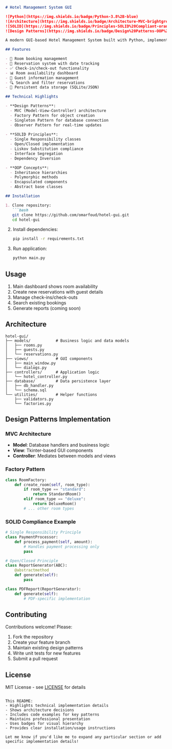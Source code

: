 ```markdown
# Hotel Management System GUI

![Python](https://img.shields.io/badge/Python-3.8%2B-blue)
![Architecture](https://img.shields.io/badge/Architecture-MVC-brightgreen)
![SOLID](https://img.shields.io/badge/Principles-SOLID%20Compliant-orange)
![Design Patterns](https://img.shields.io/badge/Design%20Patterns-OOP%20%2F%20Factory%20%2F%20MVC-lightgrey)

A modern GUI-based Hotel Management System built with Python, implementing Object-Oriented Programming (OOP) principles, SOLID design guidelines, and software design patterns.

## Features

- 🏨 Room booking management
- 📅 Reservation system with date tracking
- ✅ Check-in/check-out functionality
- 📊 Room availability dashboard
- 📝 Guest information management
- 🔍 Search and filter reservations
- 💾 Persistent data storage (SQLite/JSON)

## Technical Highlights

- **Design Patterns**: 
  - MVC (Model-View-Controller) architecture
  - Factory Pattern for object creation
  - Singleton Pattern for database connection
  - Observer Pattern for real-time updates
  
- **SOLID Principles**:
  - Single Responsibility classes
  - Open/Closed implementation
  - Liskov Substitution compliance
  - Interface Segregation
  - Dependency Inversion

- **OOP Concepts**:
  - Inheritance hierarchies
  - Polymorphic methods
  - Encapsulated components
  - Abstract base classes

## Installation

1. Clone repository:
   ```bash
   git clone https://github.com/omarfoud/hotel-gui.git
   cd hotel-gui
   ```

2. Install dependencies:
   ```bash
   pip install -r requirements.txt
   ```

3. Run application:
   ```bash
   python main.py
   ```

## Usage

1. Main dashboard shows room availability
2. Create new reservations with guest details
3. Manage check-ins/check-outs
4. Search existing bookings
5. Generate reports (coming soon)

## Architecture

```
hotel-gui/
├── models/           # Business logic and data models
│   ├── rooms.py
│   ├── guests.py
│   └── reservations.py
├── views/            # GUI components
│   ├── main_window.py
│   └── dialogs.py
├── controllers/      # Application logic
│   └── hotel_controller.py
├── database/         # Data persistence layer
│   ├── db_handler.py
│   └── schema.sql
└── utilities/        # Helper functions
    ├── validators.py
    └── factories.py
```

## Design Patterns Implementation

### MVC Architecture
- **Model**: Database handlers and business logic
- **View**: Tkinter-based GUI components
- **Controller**: Mediates between models and views

### Factory Pattern
```python
class RoomFactory:
    def create_room(self, room_type):
        if room_type == "standard":
            return StandardRoom()
        elif room_type == "deluxe":
            return DeluxeRoom()
        # ... other room types
```

### SOLID Compliance Example
```python
# Single Responsibility Principle
class PaymentProcessor:
    def process_payment(self, amount):
        # Handles payment processing only
        pass

# Open/Closed Principle
class ReportGenerator(ABC):
    @abstractmethod
    def generate(self):
        pass

class PDFReport(ReportGenerator):
    def generate(self):
        # PDF-specific implementation
```

## Contributing

Contributions welcome! Please:
1. Fork the repository
2. Create your feature branch
3. Maintain existing design patterns
4. Write unit tests for new features
5. Submit a pull request

## License

MIT License - see [LICENSE](LICENSE) for details
```

This README:
- Highlights technical implementation details
- Shows architecture decisions
- Includes code examples for key patterns
- Maintains professional presentation
- Uses badges for visual hierarchy
- Provides clear installation/usage instructions

Let me know if you'd like me to expand any particular section or add specific implementation details!
